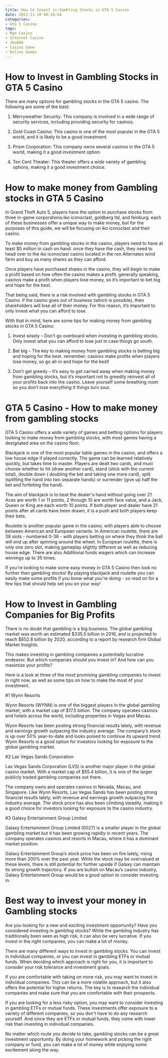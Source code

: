 ```yaml
---
title: How to Invest in Gambling Stocks in GTA 5 Casino 
date: 2022-11-10 00:16:54
categories:
- Gta 5 Casino
tags:
- Mgm Casino
- Internet Casino
- Jbo098
- Casino Game
- Online Games
---
```



#  How to Invest in Gambling Stocks in GTA 5 Casino 

There are many options for gambling stocks in the GTA 5 casino. The following are some of the best:

1. Merryweather Security: This company is involved in a wide range of security services, including providing security for casinos.

2. Gold Coast Casino: This casino is one of the most popular in the GTA 5 world, and it is likely to be a good investment.

3. Prism Corporation: This company owns several casinos in the GTA 5 world, making it a good investment option.

4. Ten Cent Theater: This theater offers a wide variety of gambling options, making it a good investment choice.

#  How to make money from Gambling stocks in GTA 5 Casino 

In Grand Theft Auto 5, players have the option to purchase stocks from three in-game corporations:iko iconoclast, goldberg ltd, and feinburg. each of these businesses offer a unique way to make money, but for the purposes of this guide, we will be focusing on iko iconoclast and their casino.

To make money from gambling stocks in the casino, players need to have at least $5 million in cash on hand. once they have the cash, they need to head over to the iko iconoclast casino located in the ron Alternates wind farm and buy as many shares as they can afford.

Once players have purchased shares in the casino, they will begin to make a profit based on how often the casino makes a profit. generally speaking, casinos make a profit when players lose money, so it’s important to bet big and hope for the best.

That being said, there is a risk involved with gambling stocks in GTA 5 Casino. if the casino goes out of business (which is possible), then shareholders will lose all of their money. For this reason, it’s important to only invest what you can afford to lose.

With that in mind, here are some tips for making money from gambling stocks in GTA 5 Casino:

1) Invest wisely – Don’t go overboard when investing in gambling stocks. Only invest what you can afford to lose just in case things go south.

2) Bet big – The key to making money from gambling stocks is betting big and hoping for the best. remember: casinos make profits when players lose money, so go all-in and hope for the best!

3) Don’t get greedy – It’s easy to get carried away when making money from gambling stocks, but it’s important not to greedily reinvest all of your profits back into the casino. Leave yourself some breathing room so you don’t lose everything if things turn sour.

#  GTA 5 Casino - How to make money from gambling stocks 

GTA 5 Casino offers a wide variety of games and betting options for players looking to make money from gambling stocks, with most games having a designated area on the casino floor.

Blackjack is one of the most popular table games in the casino, and offers a low house edge if played correctly. The game can be learned relatively quickly, but takes time to master. Players are dealt two cards, and must choose whether to hit (draw another card), stand (stick with the current total), double down ( doubling the bet and taking one more card), split (splitting the hand into two separate hands) or surrender (give up half the bet and forfeiting the hand).

The aim of blackjack is to beat the dealer's hand without going over 21. Aces are worth 1 or 11 points, 2 through 10 are worth face value, and a Jack, Queen or King are each worth 10 points. If both player and dealer have 21 points after all cards have been drawn, it is a push and both players keep their bets.

Roulette is another popular game in the casino, with players able to choose between American and European variants. In American roulette, there are 38 slots - numbered 0-36 - with players betting on where they think the ball will end up after spinning around the wheel. In European roulette, there is only one zero slot, making gameplay slightly different as well as reducing house edge. There are also Additional funds wagers which can increase winnings up to 35 times.




If you're looking to make some easy money in GTA 5 Casino then look no further than gambling stocks! By playing blackjack and roulette you can easily make some profits if you know what you're doing - so read on for a few tips that should help set you on your way!

#  How to Invest in Gambling Companies for Big Profits 

There is no doubt that gambling is a big business. The global gambling market was worth an estimated $335.5 billion in 2016, and is projected to reach $652.8 billion by 2020, according to a report by research firm Global Market Insights.

This makes investing in gambling companies a potentially lucrative endeavor. But which companies should you invest in? And how can you maximize your profits?

Here is a look at three of the most promising gambling companies to invest in right now, as well as some tips on how to make the most of your investment.

#1 Wynn Resorts

Wynn Resorts (WYNN) is one of the biggest players in the global gambling market, with a market cap of $17.5 billion. The company operates casinos and hotels across the world, including properties in Vegas and Macau.

Wynn Resorts has been posting strong financial results lately, with revenue and earnings growth outpacing the industry average. The company’s stock is up over 50% year-to-date and looks poised to continue its upward trend. Wynn Resorts is a good option for investors looking for exposure to the global gambling market.

#2 Las Vegas Sands Corporation

Las Vegas Sands Corporation (LVS) is another major player in the global casino market. With a market cap of $55.4 billion, it is one of the larger publicly traded gambling companies out there.

The company owns and operates casinos in Nevada, Macau, and Singapore. Like Wynn Resorts, Las Vegas Sands has been posting strong financial results lately, with revenue and earnings growth outpacing the industry average. The stock price has also been climbing steadily, making it a good choice for investors looking for exposure to the casino industry.

#3 Galaxy Entertainment Group Limited

Galaxy Entertainment Group Limited (0027) is a smaller player in the global gambling market but it has been growing rapidly in recent years. The company operates casinos and resorts in Macau, where it has a dominant market position.

Galaxy Entertainment Group’s stock price has been on fire lately, rising more than 200% over the past year. While the stock may be overvalued at these levels, there is still potential for further upside if Galaxy can maintain its strong growth trajectory. If you are bullish on Macau’s casino industry, Galaxy Entertainment Group would be a good option to consider investing in.

#  Best way to invest your money in Gambling stocks

Are you looking for a new and exciting investment opportunity? Have you considered investing in gambling stocks? While the gambling industry has traditionally been seen as high risk, it can also be very lucrative. If you invest in the right companies, you can make a lot of money.

There are many different ways to invest in gambling stocks. You can invest in individual companies, or you can invest in gambling ETFs or mutual funds. When deciding which approach is right for you, it is important to consider your risk tolerance and investment goals.

If you are comfortable with taking on more risk, you may want to invest in individual companies. This can be a more volatile approach, but it also offers the potential for higher returns. The key is to research the individual companies and make sure that you are comfortable with their prospects.

If you are looking for a less risky option, you may want to consider investing in gambling ETFs or mutual funds. These investments offer exposure to a variety of different companies, so you don't have to do any research yourself. And since they are ETFs or mutual funds, they come with lower risk than investing in individual companies.

No matter which route you decide to take, gambling stocks can be a great investment opportunity. By doing your homework and picking the right company or fund, you can make a lot of money while enjoying some excitement along the way.